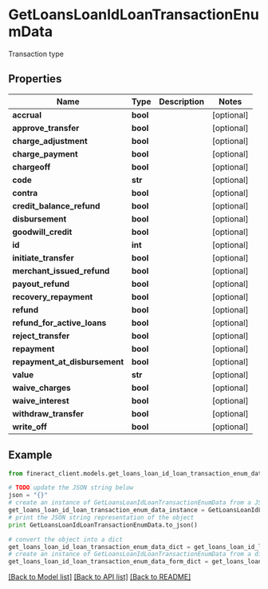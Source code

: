 # GetLoansLoanIdLoanTransactionEnumData

Transaction type

## Properties

Name | Type | Description | Notes
------------ | ------------- | ------------- | -------------
**accrual** | **bool** |  | [optional] 
**approve_transfer** | **bool** |  | [optional] 
**charge_adjustment** | **bool** |  | [optional] 
**charge_payment** | **bool** |  | [optional] 
**chargeoff** | **bool** |  | [optional] 
**code** | **str** |  | [optional] 
**contra** | **bool** |  | [optional] 
**credit_balance_refund** | **bool** |  | [optional] 
**disbursement** | **bool** |  | [optional] 
**goodwill_credit** | **bool** |  | [optional] 
**id** | **int** |  | [optional] 
**initiate_transfer** | **bool** |  | [optional] 
**merchant_issued_refund** | **bool** |  | [optional] 
**payout_refund** | **bool** |  | [optional] 
**recovery_repayment** | **bool** |  | [optional] 
**refund** | **bool** |  | [optional] 
**refund_for_active_loans** | **bool** |  | [optional] 
**reject_transfer** | **bool** |  | [optional] 
**repayment** | **bool** |  | [optional] 
**repayment_at_disbursement** | **bool** |  | [optional] 
**value** | **str** |  | [optional] 
**waive_charges** | **bool** |  | [optional] 
**waive_interest** | **bool** |  | [optional] 
**withdraw_transfer** | **bool** |  | [optional] 
**write_off** | **bool** |  | [optional] 

## Example

```python
from fineract_client.models.get_loans_loan_id_loan_transaction_enum_data import GetLoansLoanIdLoanTransactionEnumData

# TODO update the JSON string below
json = "{}"
# create an instance of GetLoansLoanIdLoanTransactionEnumData from a JSON string
get_loans_loan_id_loan_transaction_enum_data_instance = GetLoansLoanIdLoanTransactionEnumData.from_json(json)
# print the JSON string representation of the object
print GetLoansLoanIdLoanTransactionEnumData.to_json()

# convert the object into a dict
get_loans_loan_id_loan_transaction_enum_data_dict = get_loans_loan_id_loan_transaction_enum_data_instance.to_dict()
# create an instance of GetLoansLoanIdLoanTransactionEnumData from a dict
get_loans_loan_id_loan_transaction_enum_data_form_dict = get_loans_loan_id_loan_transaction_enum_data.from_dict(get_loans_loan_id_loan_transaction_enum_data_dict)
```
[[Back to Model list]](../README.md#documentation-for-models) [[Back to API list]](../README.md#documentation-for-api-endpoints) [[Back to README]](../README.md)


